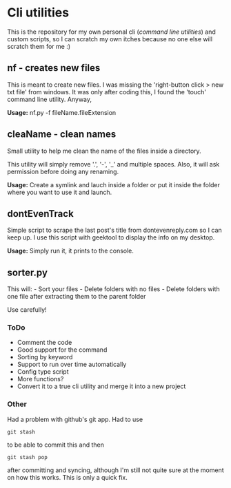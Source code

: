 # Cli utilities

This is the repository for my own personal cli (*command line utilities*) and custom scripts, so I can scratch my own itches because no one else will scratch them for me :)


## nf - creates new files

This is meant to create new files. I was missing the 'right-button click > new txt file' from windows. It was only after coding this, I found the 'touch' command line utility. Anyway,

**Usage:** nf.py -f fileName.fileExtension

## cleaName - clean names
Small utility to help me clean the name of the files inside a directory.

This utility will simply remove '.', '-', '_' and multiple
spaces. Also, it will ask permission before doing any renaming.

**Usage:** Create a symlink and lauch inside a folder or put it inside the folder where you want to use it and launch.

## dontEvenTrack
Simple script to scrape the last post's title from dontevenreply.com so I can keep up. I use this script with geektool to display the info on my desktop.

**Usage:** Simply run it, it prints to the console.

## sorter.py

This will:
	- Sort your files
	- Delete folders with no files
	- Delete folders with one file after extracting them to the parent folder

Use carefully! 


### ToDo

- Comment the code
- Good support for the command 
- Sorting by keyword
- Support to run over time automatically
- Config type script
- More functions? 
- Convert it to a true cli utility and merge it into a new project


### Other

Had a problem with github's git app. Had to use 
<pre><code>git stash</code></pre>
to be able to commit this and then 
<pre><code>git stash pop</code></pre>
after committing and syncing, although I'm still not quite sure at the moment on how this works. This is only a quick fix.

